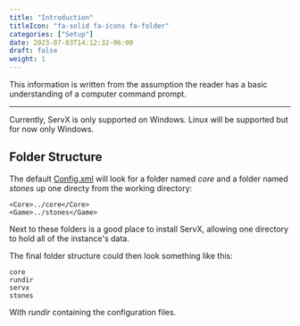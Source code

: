 ```yaml
---
title: "Introduction"
titleIcon: "fa-solid fa-icons fa-folder"
categories: ["Setup"]
date: 2023-07-03T14:12:32-06:00
draft: false
weight: 1
---
```


This information is written from the assumption the reader has a basic understanding of a computer command prompt.

---

Currently, ServX is only supported on Windows. Linux will be supported but for now only Windows.

## Folder Structure

The default [Config.xml](/config) will look for a folder named *core* and a folder named *stones* up one directy from the working directory:

    <Core>../core</Core>
	<Game>../stones</Game>

Next to these folders is a good place to install ServX, allowing one directory to hold all of the instance's data.

The final folder structure could then look something like this:

    core
    rundir
    servx
    stones

With *rundir* containing the configuration files.